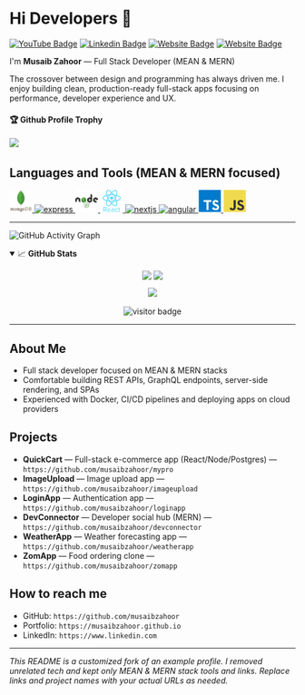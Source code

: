 # Hi Developers 👋

[![YouTube Badge](https://img.shields.io/badge/YouTube-DeveloperFunnel-red)](https://www.youtube.com)
[![Linkedin Badge](https://img.shields.io/badge/-Musaib%20Zahoor-blue?style=flat-square\&logo=Linkedin\&logoColor=white\&link=https://www.linkedin.com)](https://www.linkedin.com)
[![Website Badge](https://img.shields.io/badge/WebSite-Musaib-green)](https://musaibzahoor.github.io)
[![Website Badge](https://img.shields.io/badge/StackOverflow-Musaib-yellow)](https://stackoverflow.com)

I'm **Musaib Zahoor** — Full Stack Developer (MEAN & MERN)

The crossover between design and programming has always driven me. I enjoy building clean, production-ready full-stack apps focusing on performance, developer experience and UX.

<div>
  <h4>🏆 Github Profile Trophy</h4>
  <a href="https://github.com/ryo-ma/github-profile-trophy">
    <img src="https://github-profile-trophy.vercel.app/?username=musaibzahoor&column=7"/>
  </a>
</div>

## Languages and Tools (MEAN & MERN focused)

<a href="https://www.mongodb.com/" target="_blank" rel="noreferrer">
  <img src="https://raw.githubusercontent.com/devicons/devicon/master/icons/mongodb/mongodb-original-wordmark.svg" alt="mongodb" width="40" height="40" />
</a>
<a href="https://expressjs.com" target="_blank" rel="noreferrer">
  <img src="https://vecta.io/app/link?src=https://www.vectorlogo.zone/logos/expressjs/expressjs-ar21.svg" alt="express" width="40" height="40" />
</a>
<a href="https://nodejs.org" target="_blank" rel="noreferrer">
  <img src="https://raw.githubusercontent.com/devicons/devicon/master/icons/nodejs/nodejs-original-wordmark.svg" alt="nodejs" width="40" height="40" />
</a>
<a href="https://reactjs.org/" target="_blank" rel="noreferrer">
  <img src="https://raw.githubusercontent.com/devicons/devicon/master/icons/react/react-original-wordmark.svg" alt="react" width="40" height="40" />
</a>
<a href="https://nextjs.org/" target="_blank" rel="noreferrer">
  <img src="https://cdn.worldvectorlogo.com/logos/nextjs-2.svg" alt="nextjs" width="40" height="40" />
</a>
<a href="https://angular.io/" target="_blank" rel="noreferrer">
  <img src="https://www.vectorlogo.zone/logos/angular/angular-icon.svg" alt="angular" width="40" height="40" />
</a>
<a href="https://www.typescriptlang.org/" target="_blank" rel="noreferrer">
  <img src="https://raw.githubusercontent.com/devicons/devicon/master/icons/typescript/typescript-original.svg" alt="typescript" width="40" height="40" />
</a>
<a href="https://www.javascript.com/" target="_blank" rel="noreferrer">
  <img src="https://raw.githubusercontent.com/devicons/devicon/master/icons/javascript/javascript-original.svg" alt="javascript" width="40" height="40" />
</a>

---

![GitHub Activity Graph](https://github-readme-activity-graph.vercel.app/graph?username=musaibzahoor\&theme=react-dark\&hide_border=true\&area=true)

<details open>
<summary>📈 <strong>GitHub Stats</strong></summary>

<p align="center">
    <img align="center" src="https://github-readme-stats.vercel.app/api?username=musaibzahoor&show_icons=true&hide_border=true&title_color=94b4a4&icon_color=FFFFFF&text_color=FFFFFF&bg_color=000000&count_private=true&include_all_commits=true"/>
    <img align="center" height="195px" src="https://github-readme-stats.vercel.app/api/top-langs/?username=musaibzahoor&text_color=FFFFFF&bg_color=000000&title_color=94b4a4&langs_count=10&layout=compact&hide_border=true" />
</p>

<p align="center">
  <img src="https://github-readme-streak-stats.herokuapp.com/?user=musaibzahoor&theme=react&hide_border=true" />
</p>

<p align="center">
  <img src="https://komarev.com/ghpvc/?username=musaibzahoor&label=Profile%20Views&color=0e75b6&style=flat" alt="visitor badge"/>
</p>
</details>

---

## About Me

* Full stack developer focused on MEAN & MERN stacks
* Comfortable building REST APIs, GraphQL endpoints, server-side rendering, and SPAs
* Experienced with Docker, CI/CD pipelines and deploying apps on cloud providers

## Projects

* **QuickCart** — Full-stack e-commerce app (React/Node/Postgres) — `https://github.com/musaibzahoor/mypro`
* **ImageUpload** — Image upload app — `https://github.com/musaibzahoor/imageupload`
* **LoginApp** — Authentication app — `https://github.com/musaibzahoor/loginapp`
* **DevConnector** — Developer social hub (MERN) — `https://github.com/musaibzahoor/devconnector`
* **WeatherApp** — Weather forecasting app — `https://github.com/musaibzahoor/weatherapp`
* **ZomApp** — Food ordering clone — `https://github.com/musaibzahoor/zomapp`

## How to reach me

* GitHub: `https://github.com/musaibzahoor`
* Portfolio: `https://musaibzahoor.github.io`
* LinkedIn: `https://www.linkedin.com`

---

*This README is a customized fork of an example profile. I removed unrelated tech and kept only MEAN & MERN stack tools and links. Replace links and project names with your actual URLs as needed.*
